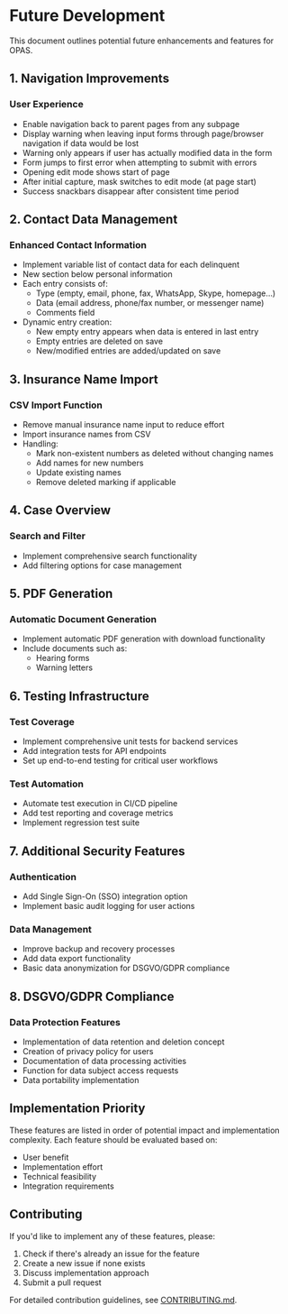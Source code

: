 # Future Development

This document outlines potential future enhancements and features for OPAS.

## 1. Navigation Improvements

### User Experience
- Enable navigation back to parent pages from any subpage
- Display warning when leaving input forms through page/browser navigation if data would be lost
- Warning only appears if user has actually modified data in the form
- Form jumps to first error when attempting to submit with errors
- Opening edit mode shows start of page
- After initial capture, mask switches to edit mode (at page start)
- Success snackbars disappear after consistent time period

## 2. Contact Data Management

### Enhanced Contact Information
- Implement variable list of contact data for each delinquent
- New section below personal information
- Each entry consists of:
  - Type (empty, email, phone, fax, WhatsApp, Skype, homepage...)
  - Data (email address, phone/fax number, or messenger name)
  - Comments field
- Dynamic entry creation:
  - New empty entry appears when data is entered in last entry
  - Empty entries are deleted on save
  - New/modified entries are added/updated on save

## 3. Insurance Name Import

### CSV Import Function
- Remove manual insurance name input to reduce effort
- Import insurance names from CSV
- Handling:
  - Mark non-existent numbers as deleted without changing names
  - Add names for new numbers
  - Update existing names
  - Remove deleted marking if applicable

## 4. Case Overview

### Search and Filter
- Implement comprehensive search functionality
- Add filtering options for case management

## 5. PDF Generation

### Automatic Document Generation
- Implement automatic PDF generation with download functionality
- Include documents such as:
  - Hearing forms
  - Warning letters

## 6. Testing Infrastructure

### Test Coverage
- Implement comprehensive unit tests for backend services
- Add integration tests for API endpoints
- Set up end-to-end testing for critical user workflows

### Test Automation
- Automate test execution in CI/CD pipeline
- Add test reporting and coverage metrics
- Implement regression test suite

## 7. Additional Security Features

### Authentication
- Add Single Sign-On (SSO) integration option
- Implement basic audit logging for user actions

### Data Management
- Improve backup and recovery processes
- Add data export functionality
- Basic data anonymization for DSGVO/GDPR compliance

## 8. DSGVO/GDPR Compliance

### Data Protection Features
- Implementation of data retention and deletion concept
- Creation of privacy policy for users
- Documentation of data processing activities
- Function for data subject access requests
- Data portability implementation

## Implementation Priority

These features are listed in order of potential impact and implementation complexity. Each feature should be evaluated based on:
- User benefit
- Implementation effort
- Technical feasibility
- Integration requirements

## Contributing

If you'd like to implement any of these features, please:
1. Check if there's already an issue for the feature
2. Create a new issue if none exists
3. Discuss implementation approach
4. Submit a pull request

For detailed contribution guidelines, see [CONTRIBUTING.md](CONTRIBUTING.md). 